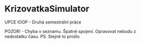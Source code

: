 # KrizovatkaSimulator
UPCE IOOP - Druhá semestrální práce

POZOR! - Chyba v seznamu. Špatné spojení. Opravovat nebudu z nedostatku času. PS. Stejně to prošlo
